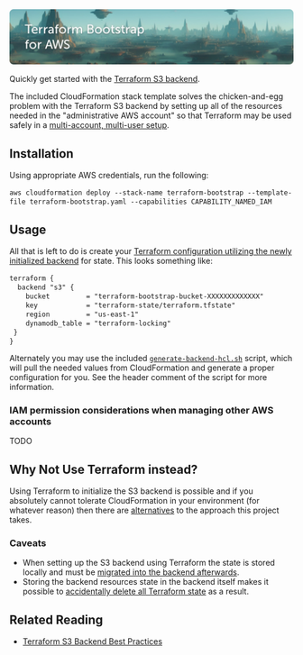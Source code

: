 <img src="docs/banner.jpg" alt="Terraform Bootstrap for AWS">

Quickly get started with the [Terraform S3 backend](https://developer.hashicorp.com/terraform/language/settings/backends/s3).

The included CloudFormation stack template solves the chicken-and-egg problem with the Terraform S3 backend by setting up all of the resources needed in the "administrative AWS account" so that Terraform may be used safely in a [multi-account, multi-user setup](https://developer.hashicorp.com/terraform/language/settings/backends/s3#multi-account-aws-architecture).

## Installation

Using appropriate AWS credentials, run the following:

```
aws cloudformation deploy --stack-name terraform-bootstrap --template-file terraform-bootstrap.yaml --capabilities CAPABILITY_NAMED_IAM
```

## Usage

All that is left to do is create your [Terraform configuration utilizing the newly initialized backend](https://developer.hashicorp.com/terraform/language/settings/backends/s3#configuration) for state. This looks something like:

```
terraform {
  backend "s3" {
    bucket         = "terraform-bootstrap-bucket-XXXXXXXXXXXXX"
    key            = "terraform-state/terraform.tfstate"
    region         = "us-east-1"
    dynamodb_table = "terraform-locking"
 }
}
```

Alternately you may use the included [`generate-backend-hcl.sh`](generate-backend-hcl.sh) script, which will pull the needed values from CloudFormation and generate a proper configuration for you. See the header comment of the script for more information.

### IAM permission considerations when managing other AWS accounts

TODO

## Why Not Use Terraform instead?

Using Terraform to initialize the S3 backend is possible and if you absolutely cannot tolerate CloudFormation in your environment (for whatever reason) then there are [alternatives](https://earthly.dev/blog/terraform-state-bucket/) to the approach this project takes.

### Caveats

- When setting up the S3 backend using Terraform the state is stored locally and must be [migrated into the backend afterwards](https://developer.hashicorp.com/terraform/cli/commands/init#backend-initialization).
- Storing the backend resources state in the backend itself makes it possible to [accidentally delete all Terraform state](https://stackoverflow.com/questions/54122890/terraform-fails-because-tfstate-s3-backend-is-lost) as a result.

## Related Reading

- [Terraform S3 Backend Best Practices](https://technology.doximity.com/articles/terraform-s3-backend-best-practices)
